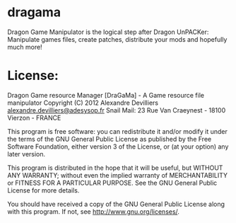 dragama
=======

Dragon Game Manipulator is the logical step after Dragon UnPACKer: Manipulate games files, create patches, distribute your mods and hopefully much more!


License:
========
Dragon Game resource Manager [DraGaMa] - A Game resource file manipulator
Copyright (C) 2012  Alexandre Devilliers <alexandre.devilliers@adesysop.fr>
                  Snail Mail: 23 Rue Van Craeynest - 18100 Vierzon - FRANCE

This program is free software: you can redistribute it and/or modify
it under the terms of the GNU General Public License as published by
the Free Software Foundation, either version 3 of the License, or
(at your option) any later version.

This program is distributed in the hope that it will be useful,
but WITHOUT ANY WARRANTY; without even the implied warranty of
MERCHANTABILITY or FITNESS FOR A PARTICULAR PURPOSE.  See the
GNU General Public License for more details.

You should have received a copy of the GNU General Public License
along with this program.  If not, see <http://www.gnu.org/licenses/>.